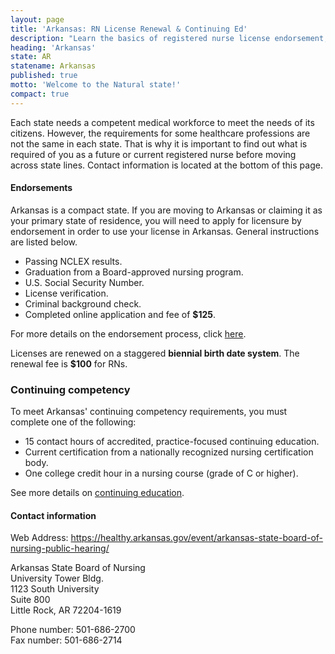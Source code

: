 ```yaml
---
layout: page
title: 'Arkansas: RN License Renewal & Continuing Ed'
description: "Learn the basics of registered nurse license endorsement, renewal, and continuing education in Arkansas. Maintain your nursing license with ease."
heading: 'Arkansas'
state: AR
statename: Arkansas
published: true
motto: 'Welcome to the Natural state!'
compact: true
---
```


Each state needs a competent medical workforce to meet the needs of its citizens. However, the requirements for some healthcare professions are not the same in each state. That is why it is important to find out what is required of you as a future or current registered nurse before moving across state lines. Contact information is located at the bottom of this page.

#### Endorsements

Arkansas is a compact state. If you are moving to Arkansas or claiming it as your primary state of residence, you will need to apply for licensure by endorsement in order to use your license in Arkansas. General instructions are listed below.

-   Passing NCLEX results.
-   Graduation from a Board-approved nursing program.
-   U.S. Social Security Number.
-   License verification.
-   Criminal background check.
-   Completed online application and fee of **$125**.

For more details on the endorsement process, click [here](https://healthy.arkansas.gov/boards-commissions/boards/nursing-arkansas-state-board/licensing/endorsement/).

Licenses are renewed on a staggered **biennial birth date system**. The renewal fee is **$100** for RNs.

### Continuing competency

To meet Arkansas' continuing competency requirements, you must complete one of the following:

-   15 contact hours of accredited, practice-focused continuing education.
-   Current certification from a nationally recognized nursing certification body.
-   One college credit hour in a nursing course (grade of C or higher).

See more details on [continuing education](https://healthy.arkansas.gov/boards-commissions/boards/nursing-arkansas-state-board/education/continuing-education/).

#### Contact information

Web Address: <https://healthy.arkansas.gov/event/arkansas-state-board-of-nursing-public-hearing/>

Arkansas State Board of Nursing  
University Tower Bldg.  
1123 South University  
Suite 800  
Little Rock, AR 72204-1619

Phone number: 501-686-2700  
Fax number: 501-686-2714
